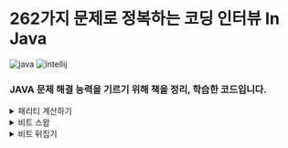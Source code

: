 # 262가지 문제로 정복하는 코딩 인터뷰 In Java

![java](https://img.shields.io/badge/Java-24.0.1-blue)
![intellij](https://img.shields.io/badge/IntelliJ%20IDEA-2025.1-lightslategray)

### JAVA 문제 해결 능력을 기르기 위해 책을 정리, 학습한 코드입니다.

<details>
<summary>
  패리티 계산하기
</summary>
  
  [나머지 값 기억](https://github.com/w00lam/interviews-in-java/blob/master/src/ch04/Parity_1.java)
  
  [하위 비트 지우기](https://github.com/w00lam/interviews-in-java/blob/master/src/ch04/Parity_2.java)
  
  [룩업 테이블](https://github.com/w00lam/interviews-in-java/blob/master/src/ch04/Parity_3.java)
  
  [교환 법칙](https://github.com/w00lam/interviews-in-java/blob/master/src/ch04/Parity_4.java)

  [응용(1)](https://github.com/w00lam/interviews-in-java/blob/master/src/ch04/ShiftBitToRight.java)

  [응용(2)](https://github.com/w00lam/interviews-in-java/blob/master/src/ch04/ModByPowerOfTwo.java)

  [응용(3)](https://github.com/w00lam/interviews-in-java/blob/master/src/ch04/IsPowerOfTwo.java)
  
</details>

<details>
<summary>
  비트 스왑
</summary>

  [비트 비교](https://github.com/w00lam/interviews-in-java/blob/master/src/ch04/Swap.java)

</details>

<details>
<summary>
  비트 뒤집기
</summary>

  [룩업 테이블](https://github.com/w00lam/interviews-in-java/blob/master/src/ch04/Reverse.java)

</details>
